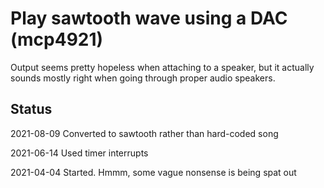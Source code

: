 # Play sawtooth wave using a DAC (mcp4921)

Output seems pretty hopeless when attaching to a speaker,
but it actually sounds mostly right when going through proper
audio speakers.



## Status

2021-08-09	Converted to sawtooth rather than hard-coded song

2021-06-14 	Used timer interrupts

2021-04-04 	Started. Hmmm, some vague nonsense is being spat out

